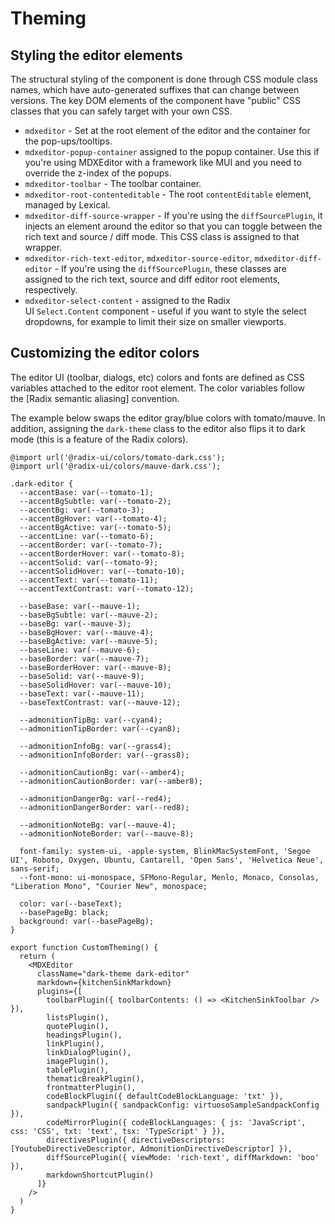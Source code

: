 Theming
=======

Styling the editor elements
---------------------------

The structural styling of the component is done through CSS module class names, which have auto-generated suffixes that can change between versions. The key DOM elements of the component have "public" CSS classes that you can safely target with your own CSS.

-   `mdxeditor` - Set at the root element of the editor and the container for the pop-ups/tooltips.
-   `mdxeditor-popup-container` assigned to the popup container. Use this if you're using MDXEditor with a framework like MUI and you need to override the z-index of the popups.
-   `mdxeditor-toolbar` - The toolbar container.
-   `mdxeditor-root-contenteditable` - The root `contentEditable` element, managed by Lexical.
-   `mdxeditor-diff-source-wrapper` - If you're using the `diffSourcePlugin`, it injects an element around the editor so that you can toggle between the rich text and source / diff mode. This CSS class is assigned to that wrapper.
-   `mdxeditor-rich-text-editor`, `mdxeditor-source-editor`, `mdxeditor-diff-editor` - If you're using the `diffSourcePlugin`, these classes are assigned to the rich text, source and diff editor root elements, respectively.
-   `mdxeditor-select-content` - assigned to the Radix UI `Select.Content` component - useful if you want to style the select dropdowns, for example to limit their size on smaller viewports.

Customizing the editor colors
-----------------------------

The editor UI (toolbar, dialogs, etc) colors and fonts are defined as CSS variables attached to the editor root element. The color variables follow the [Radix semantic aliasing] convention.

The example below swaps the editor gray/blue colors with tomato/mauve. In addition, assigning the `dark-theme` class to the editor also flips it to dark mode (this is a feature of the Radix colors).

```
@import url('@radix-ui/colors/tomato-dark.css');
@import url('@radix-ui/colors/mauve-dark.css');

.dark-editor {
  --accentBase: var(--tomato-1);
  --accentBgSubtle: var(--tomato-2);
  --accentBg: var(--tomato-3);
  --accentBgHover: var(--tomato-4);
  --accentBgActive: var(--tomato-5);
  --accentLine: var(--tomato-6);
  --accentBorder: var(--tomato-7);
  --accentBorderHover: var(--tomato-8);
  --accentSolid: var(--tomato-9);
  --accentSolidHover: var(--tomato-10);
  --accentText: var(--tomato-11);
  --accentTextContrast: var(--tomato-12);

  --baseBase: var(--mauve-1);
  --baseBgSubtle: var(--mauve-2);
  --baseBg: var(--mauve-3);
  --baseBgHover: var(--mauve-4);
  --baseBgActive: var(--mauve-5);
  --baseLine: var(--mauve-6);
  --baseBorder: var(--mauve-7);
  --baseBorderHover: var(--mauve-8);
  --baseSolid: var(--mauve-9);
  --baseSolidHover: var(--mauve-10);
  --baseText: var(--mauve-11);
  --baseTextContrast: var(--mauve-12);

  --admonitionTipBg: var(--cyan4);
  --admonitionTipBorder: var(--cyan8);

  --admonitionInfoBg: var(--grass4);
  --admonitionInfoBorder: var(--grass8);

  --admonitionCautionBg: var(--amber4);
  --admonitionCautionBorder: var(--amber8);

  --admonitionDangerBg: var(--red4);
  --admonitionDangerBorder: var(--red8);

  --admonitionNoteBg: var(--mauve-4);
  --admonitionNoteBorder: var(--mauve-8);

  font-family: system-ui, -apple-system, BlinkMacSystemFont, 'Segoe UI', Roboto, Oxygen, Ubuntu, Cantarell, 'Open Sans', 'Helvetica Neue', sans-serif;
  --font-mono: ui-monospace, SFMono-Regular, Menlo, Monaco, Consolas, "Liberation Mono", "Courier New", monospace;

  color: var(--baseText);
  --basePageBg: black;
  background: var(--basePageBg);
}

```

```
export function CustomTheming() {
  return (
    <MDXEditor
      className="dark-theme dark-editor"
      markdown={kitchenSinkMarkdown}
      plugins={[
        toolbarPlugin({ toolbarContents: () => <KitchenSinkToolbar /> }),
        listsPlugin(),
        quotePlugin(),
        headingsPlugin(),
        linkPlugin(),
        linkDialogPlugin(),
        imagePlugin(),
        tablePlugin(),
        thematicBreakPlugin(),
        frontmatterPlugin(),
        codeBlockPlugin({ defaultCodeBlockLanguage: 'txt' }),
        sandpackPlugin({ sandpackConfig: virtuosoSampleSandpackConfig }),
        codeMirrorPlugin({ codeBlockLanguages: { js: 'JavaScript', css: 'CSS', txt: 'text', tsx: 'TypeScript' } }),
        directivesPlugin({ directiveDescriptors: [YoutubeDirectiveDescriptor, AdmonitionDirectiveDescriptor] }),
        diffSourcePlugin({ viewMode: 'rich-text', diffMarkdown: 'boo' }),
        markdownShortcutPlugin()
      ]}
    />
  )
}
```
